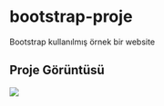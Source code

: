 <h1> bootstrap-proje </h1>

Bootstrap kullanılmış örnek bir website

<h2> Proje Görüntüsü </h2>

![](screen.gif)


